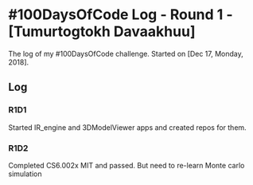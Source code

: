# #100DaysOfCode Log - Round 1 - [Tumurtogtokh Davaakhuu]

The log of my #100DaysOfCode challenge. Started on [Dec 17, Monday, 2018].

## Log

### R1D1 
Started IR_engine and 3DModelViewer apps and created repos for them.

### R1D2
Completed CS6.002x MIT and passed. But need to re-learn Monte carlo simulation


